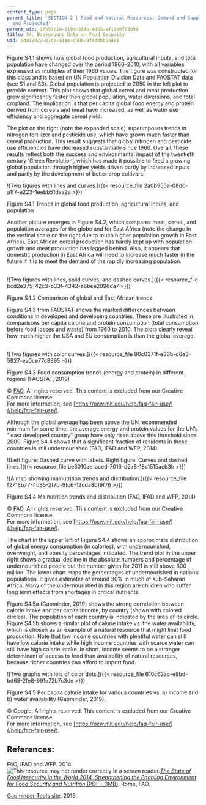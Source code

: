 ```yaml
---
content_type: page
parent_title: 'SECTION 2 | Food and Natural Resources: Demand and Supply, Current
  and Projected'
parent_uid: 17b97c14-119d-387b-4d55-af17e0f93899
title: S4. Background Data on Food Security
uid: 8da17822-01c8-a1aa-e586-9f4dbbb56401
---
```


Figure S4.1 shows how global food production, agricultural inputs, and total population have changed over the period 1960–2010, with all variables expressed as multiples of their 1960 values. The figure was constructed for this class and is based on UN Population Division Data and FAOSTAT data (see S1 and S3). Global population is projected to 2050 in the left plot to provide context. This plot shows that global cereal and meat production grew significantly faster than global population, water diversions, and total cropland. The implication is that per capita global food energy and protein derived from cereals and meat have increased, as well as water use efficiency and aggregate cereal yield. 

The plot on the right (note the expanded scale) superimposes trends in nitrogen fertilizer and pesticide use, which have grown much faster than cereal production. This result suggests that global nitrogen and pesticide use efficiencies have decreased substantially since 1960. Overall, these results reflect both the success and environmental impact of the twentieth century ‘Green Revolution’, which has made it possible to feed a growing global population through higher yields driven partly by increased inputs and partly by the development of better crop cultivars.

![Two figures with lines and curves.]({{< resource_file 2a0b955a-08dc-a1f7-e223-1eebb51daa2a >}})

Figure S4.1 Trends in global food production, agricultural inputs, and population

Another picture emerges in Figure S4.2, which compares meat, cereal, and population averages for the globe and for East Africa (note the change in the vertical scale on the right due to much higher population growth in East Africa). East African cereal production has barely kept up with population growth and meat production has lagged behind. Also, it appears that domestic production in East Africa will need to increase much faster in the future if it is to meet the demand of the rapidly increasing population.  
 

![Two figures with lines, solid curves, and dashed curves.]({{< resource_file bcd2e375-42c3-b33f-4343-a6bee2096da7 >}})

Figure S4.2 Comparison of global and East African trends

Figure S4.3 from FAOSTAT shows the marked differences between conditions in developed and developing countries. These are illustrated in comparisons per capita calorie and protein consumption (total consumption before food losses and waste) from 1960 to 2010. The plots clearly reveal how much higher the USA and EU consumption is than the global average.  
 

![Two figures with color curves.]({{< resource_file 90c0371f-e36b-d6e3-5827-ea0ce77c8995 >}})

Figure S4.3 Food consumption trends (energy and protein) in different regions (FAOSTAT, 2019)

© [FAO](http://www.fao.org). All rights reserved. This content is excluded from our Creative Commons license.  
For more information, see [https://ocw.mit.edu/help/faq-fair-use/](/help/faq-fair-use/).

Although the global average has been above the UN recommended minimum for some time, the average energy and protein values for the UN’s “least developed country” group have only risen above this threshold since 2000. Figure S4.4 shows that a significant fraction of residents in these countries is still undernourished (FAO, IFAD and WFP, 2014).

![Left figure: Dashed curve with labels. Right figure: Curves and dashed lines.]({{< resource_file be3010ae-aced-7016-d2a8-18c1515acb3b >}})

![A map showing malnutrition trends and distribution.]({{< resource_file f2718b77-4d85-2f7b-9fc6-12cda8b19f76 >}})

Figure S4.4 Malnutrition trends and distribution (FAO, IFAD and WFP, 2014)

© [FAO](http://www.fao.org). All rights reserved. This content is excluded from our Creative Commons license.  
For more information, see [https://ocw.mit.edu/help/faq-fair-use/](/help/faq-fair-use/).

The chart in the upper left of Figure S4.4 shows an approximate distribution of global energy consumption (in calories), with undernourished, overweight, and obesity percentages indicated. The trend plot in the upper right shows a gradual decline in the absolute numbers and percentage of undernourished people but the number given for 2011 is still above 800 million. The lower chart maps the percentages of undernourished in national populations. It gives estimates of around 30% in much of sub-Saharan Africa. Many of the undernourished in this region are children who suffer long term effects from shortages in critical nutrients.

Figure S4.5a (Gapminder, 2019) shows the strong correlation between calorie intake and per capita income, by country (shown with colored circles). The population of each country is indicated by the area of its circle. Figure S4.5b shows a similar plot of calorie intake vs. the water availability, which is chosen as an example of a natural resource that might limit food production. Note that low income countries with plentiful water can still have low calorie intake while high income countries with scarce water can still have high calorie intake. In short, income seems to be a stronger determinant of access to food than availability of natural resources, because richer countries can afford to import food.

![Two graphs with lots of color dots.]({{< resource_file 610c62ac-e9bd-bd68-2fe8-991e72b7c3de >}})

Figure S4.5 Per capita calorie intake for various countries vs. a) income and b) water availability (Gapminder, 2019).

© Google. All rights reserved. This content is excluded from our Creative Commons license.  
For more information, see [https://ocw.mit.edu/help/faq-fair-use/](/help/faq-fair-use/).

References:
-----------

FAO, IFAD and WFP. 2014. ![This resource may not render correctly in a screen reader.](/images/inacessible.gif)[_The State of Food Insecurity in the World 2014. Strengthening the Enabling Environment for Food Security and Nutrition_ (PDF - 3MB)](http://www.fao.org/3/a-i4030e.pdf). Rome, FAO.

[Gapminder Tools site](https://www.gapminder.org/tools/#$chart-type=bubbles). 2019.